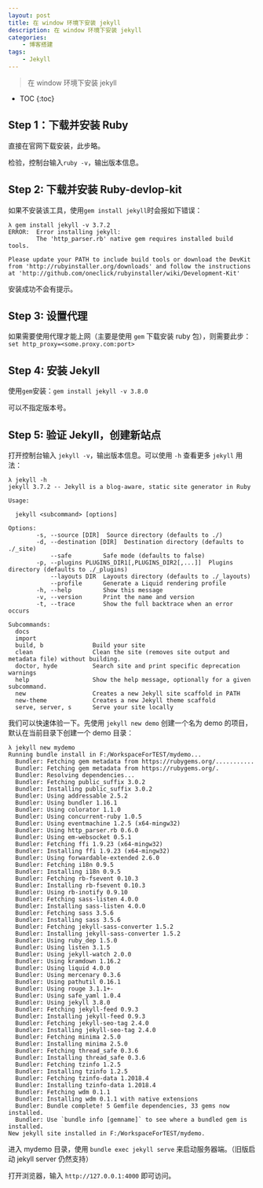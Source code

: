 ```yaml
---
layout: post
title: 在 window 环境下安装 jekyll
description: 在 window 环境下安装 jekyll
categories: 
    - 博客搭建
tags: 
    - Jekyll
---
```


> 在 window 环境下安装 jekyll

<!-- more -->

* TOC
{:toc}

## Step 1：下载并安装 Ruby

直接在官网下载安装，此步略。

检验，控制台输入`ruby -v`，输出版本信息。

## Step 2: 下载并安装 Ruby-devlop-kit

如果不安装该工具，使用`gem install jekyll`时会报如下错误：

```shell
λ gem install jekyll -v 3.7.2
ERROR:  Error installing jekyll:
        The 'http_parser.rb' native gem requires installed build tools.

Please update your PATH to include build tools or download the DevKit
from 'http://rubyinstaller.org/downloads' and follow the instructions
at 'http://github.com/oneclick/rubyinstaller/wiki/Development-Kit'
```

安装成功不会有提示。

## Step 3: 设置代理

如果需要使用代理才能上网（主要是使用 `gem` 下载安装 ruby 包），则需要此步：`set http_proxy=<some.proxy.com:port>`

## Step 4: 安装 Jekyll

使用`gem`安装：`gem install jekyll -v 3.8.0`

可以不指定版本号。

## Step 5: 验证 Jekyll，创建新站点

打开控制台输入 `jekyll -v`，输出版本信息。可以使用 `-h` 查看更多 `jekyll` 用法：

```shell
λ jekyll -h
jekyll 3.7.2 -- Jekyll is a blog-aware, static site generator in Ruby

Usage:

  jekyll <subcommand> [options]

Options:
        -s, --source [DIR]  Source directory (defaults to ./)
        -d, --destination [DIR]  Destination directory (defaults to ./_site)
            --safe         Safe mode (defaults to false)
        -p, --plugins PLUGINS_DIR1[,PLUGINS_DIR2[,...]]  Plugins directory (defaults to ./_plugins)
            --layouts DIR  Layouts directory (defaults to ./_layouts)
            --profile      Generate a Liquid rendering profile
        -h, --help         Show this message
        -v, --version      Print the name and version
        -t, --trace        Show the full backtrace when an error occurs

Subcommands:
  docs
  import
  build, b              Build your site
  clean                 Clean the site (removes site output and metadata file) without building.
  doctor, hyde          Search site and print specific deprecation warnings
  help                  Show the help message, optionally for a given subcommand.
  new                   Creates a new Jekyll site scaffold in PATH
  new-theme             Creates a new Jekyll theme scaffold
  serve, server, s      Serve your site locally
```

我们可以快速体验一下。先使用 `jekyll new demo` 创建一个名为 demo 的项目，默认在当前目录下创建一个 demo 目录：

```shell
λ jekyll new mydemo
Running bundle install in F:/WorkspaceForTEST/mydemo...
  Bundler: Fetching gem metadata from https://rubygems.org/...........
  Bundler: Fetching gem metadata from https://rubygems.org/.
  Bundler: Resolving dependencies...
  Bundler: Fetching public_suffix 3.0.2
  Bundler: Installing public_suffix 3.0.2
  Bundler: Using addressable 2.5.2
  Bundler: Using bundler 1.16.1
  Bundler: Using colorator 1.1.0
  Bundler: Using concurrent-ruby 1.0.5
  Bundler: Using eventmachine 1.2.5 (x64-mingw32)
  Bundler: Using http_parser.rb 0.6.0
  Bundler: Using em-websocket 0.5.1
  Bundler: Fetching ffi 1.9.23 (x64-mingw32)
  Bundler: Installing ffi 1.9.23 (x64-mingw32)
  Bundler: Using forwardable-extended 2.6.0
  Bundler: Fetching i18n 0.9.5
  Bundler: Installing i18n 0.9.5
  Bundler: Fetching rb-fsevent 0.10.3
  Bundler: Installing rb-fsevent 0.10.3
  Bundler: Using rb-inotify 0.9.10
  Bundler: Fetching sass-listen 4.0.0
  Bundler: Installing sass-listen 4.0.0
  Bundler: Fetching sass 3.5.6
  Bundler: Installing sass 3.5.6
  Bundler: Fetching jekyll-sass-converter 1.5.2
  Bundler: Installing jekyll-sass-converter 1.5.2
  Bundler: Using ruby_dep 1.5.0
  Bundler: Using listen 3.1.5
  Bundler: Using jekyll-watch 2.0.0
  Bundler: Using kramdown 1.16.2
  Bundler: Using liquid 4.0.0
  Bundler: Using mercenary 0.3.6
  Bundler: Using pathutil 0.16.1
  Bundler: Using rouge 3.1.1+-
  Bundler: Using safe_yaml 1.0.4
  Bundler: Using jekyll 3.8.0
  Bundler: Fetching jekyll-feed 0.9.3
  Bundler: Installing jekyll-feed 0.9.3
  Bundler: Fetching jekyll-seo-tag 2.4.0
  Bundler: Installing jekyll-seo-tag 2.4.0
  Bundler: Fetching minima 2.5.0
  Bundler: Installing minima 2.5.0
  Bundler: Fetching thread_safe 0.3.6
  Bundler: Installing thread_safe 0.3.6
  Bundler: Fetching tzinfo 1.2.5
  Bundler: Installing tzinfo 1.2.5
  Bundler: Fetching tzinfo-data 1.2018.4
  Bundler: Installing tzinfo-data 1.2018.4
  Bundler: Fetching wdm 0.1.1
  Bundler: Installing wdm 0.1.1 with native extensions
  Bundler: Bundle complete! 5 Gemfile dependencies, 33 gems now installed.
  Bundler: Use `bundle info [gemname]` to see where a bundled gem is installed.
New jekyll site installed in F:/WorkspaceForTEST/mydemo.
```

进入 mydemo 目录，使用 `bundle exec jekyll serve` 来启动服务器端。（旧版启动 jekyll server 仍然支持）

打开浏览器，输入 `http://127.0.0.1:4000` 即可访问。
